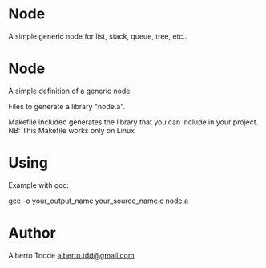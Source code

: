 # Node
A simple generic node for list, stack, queue, tree, etc..

Node
=======

A simple definition of a generic node

Files to generate a library "node.a".

Makefile included generates the library that you can include in your project.
NB: This Makefile works only on Linux

Using
======
Example with gcc:

gcc -o your_output_name your_source_name.c node.a

Author
======
Alberto Todde alberto.tdd@gmail.com
